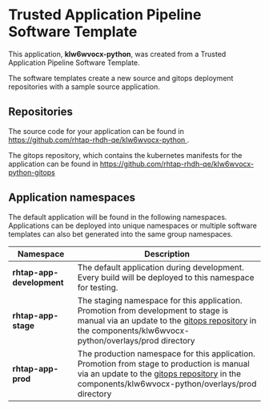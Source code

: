 # Trusted Application Pipeline Software Template

This application, **klw6wvocx-python**, was created from a Trusted Application Pipeline Software Template.

The software templates create a new source and gitops deployment repositories with a sample source application. 

## Repositories

The source code for your application can be found in [https://github.com/rhtap-rhdh-qe/klw6wvocx-python ](https://github.com/rhtap-rhdh-qe/klw6wvocx-python ).
 
The gitops repository, which contains the kubernetes manifests for the application can be found in 
[https://github.com/rhtap-rhdh-qe/klw6wvocx-python-gitops ](https://github.com/rhtap-rhdh-qe/klw6wvocx-python-gitops ) 

## Application namespaces 

The default application will be found in the following namespaces. Applications can be deployed into unique namespaces or multiple software templates can also bet generated into the same group namespaces.  

|  Namespace   |  Description   |  
| -------- | -------- |   
| **rhtap-app-development** | The default application during development. Every build will be deployed to this namespace for testing. | 
| **rhtap-app-stage** | The staging namespace for this application. Promotion from development to stage is manual via an update to the [gitops repository](https://github.com/rhtap-rhdh-qe/klw6wvocx-python-gitops ) in the components/klw6wvocx-python/overlays/prod directory |  
| **rhtap-app-prod** | The production namespace for this application. Promotion from stage to production is manual via an update to the [gitops repository](https://github.com/rhtap-rhdh-qe/klw6wvocx-python-gitops ) in the components/klw6wvocx-python/overlays/prod directory | 